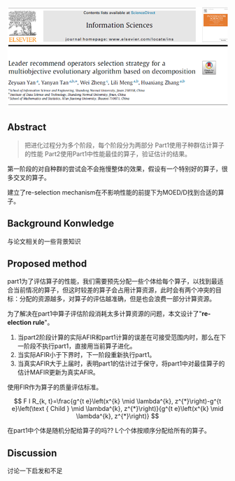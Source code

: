 ![image.png](assets/image-20210322204748-m3af0oc.png)

## Abstract

> 把进化过程分为多个阶段，每个阶段分为两部分
> Part1使用子种群估计算子的性能
> Part2使用Part1中性能最佳的算子，验证估计的结果。
>

第一阶段的对自种群的尝试会不会拖慢整体的效果，假设有一个特别好的算子，很多交叉的算子。

建立了re-selection mechanism在不影响性能的前提下为MOED/D找到合适的算子。

## Background Konwledge

与论文相关的一些背景知识

## Proposed method

part1为了评估算子的性能，我们需要预先分配一些个体给每个算子，以找到最适合当前情况的算子，但这时较差的算子会占用计算资源，此时会有两个冲突的目标：分配的资源越多，对算子的评估越准确，但是也会浪费一部分计算资源。

为了解决在part1中算子评估阶段消耗太多计算资源的问题，本文设计了"**re-election rule**"。

1. 当part2阶段计算的实际AFIR和part1计算的误差在可接受范围内时，那么在下一阶段不执行part1，直接用当前算子进化。
2. 当实际AFIR小于下界时，下一阶段重新执行part1。
3. 当真实AFIR大于上届时，表明part1的估计过于保守，将part1中对最佳算子的估计MAFIR更新为真实AFIR。

使用FIR作为算子的质量评估标准。

$$
F I R_{k, t}=\frac{g^{t e}\left(x^{k} \mid \lambda^{k}, z^{*}\right)-g^{t e}\left(\text { Child } \mid \lambda^{k}, z^{*}\right)}{g^{t e}\left(x^{k} \mid \lambda^{k}, z^{*}\right)}
$$

在part1中个体是随机分配给算子的吗??   L个个体按顺序分配给所有的算子。

## Discussion

讨论一下启发和不足